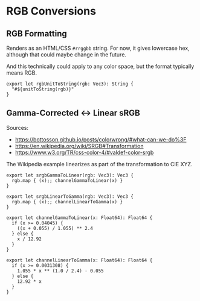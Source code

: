 # RGB Conversions

## RGB Formatting

Renders as an HTML/CSS `#rrggbb` string. For now, it gives lowercase hex,
although that could maybe change in the future.

And this technically could apply to any color space, but the format typically
means RGB.

    export let rgbUnitToString(rgb: Vec3): String {
      "#${unitToString(rgb)}"
    }

## Gamma-Corrected <-> Linear sRGB

Sources:

- https://bottosson.github.io/posts/colorwrong/#what-can-we-do%3F
- https://en.wikipedia.org/wiki/SRGB#Transformation
- https://www.w3.org/TR/css-color-4/#valdef-color-srgb

The Wikipedia example linearizes as part of the transformation to CIE XYZ.

    export let srgbGammaToLinear(rgb: Vec3): Vec3 {
      rgb.map { (x);; channelGammaToLinear(x) }
    }

    export let srgbLinearToGamma(rgb: Vec3): Vec3 {
      rgb.map { (x);; channelLinearToGamma(x) }
    }

    export let channelGammaToLinear(x: Float64): Float64 {
      if (x >= 0.04045) {
        ((x + 0.055) / 1.055) ** 2.4
      } else {
        x / 12.92
      }
    }

    export let channelLinearToGamma(x: Float64): Float64 {
      if (x >= 0.0031308) {
        1.055 * x ** (1.0 / 2.4) - 0.055
      } else {
        12.92 * x
      }
    }
